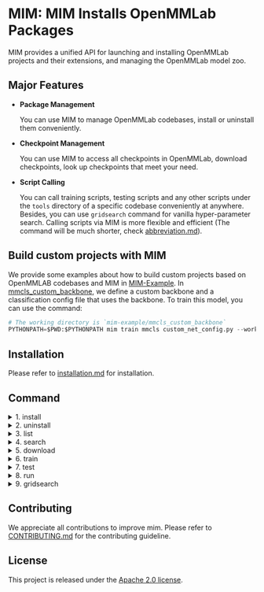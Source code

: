 # MIM: MIM Installs OpenMMLab Packages

MIM provides a unified API for launching and installing OpenMMLab projects and their extensions, and managing the OpenMMLab model zoo.

## Major Features

- **Package Management**

  You can use MIM to manage OpenMMLab codebases, install or uninstall them conveniently.

- **Checkpoint Management**

  You can use MIM to access all checkpoints in OpenMMLab, download checkpoints, look up checkpoints that meet your need.

- **Script Calling**

  You can call training scripts, testing scripts and any other scripts under the `tools` directory of a specific codebase conveniently at anywhere. Besides, you can use `gridsearch` command for vanilla hyper-parameter search. Calling scripts via MIM is more flexible and efficient (The command will be much shorter, check [abbreviation.md](docs/abbreviation.md)).

## Build custom projects with MIM

We provide some examples about how to build custom projects based on OpenMMLAB codebases and MIM in [MIM-Example](https://github.com/open-mmlab/mim-example). In [mmcls_custom_backbone](https://github.com/open-mmlab/mim-example/tree/master/mmcls_custom_backbone), we define a custom backbone and a classification config file that uses the backbone. To train this model, you can use the command:

```python
# The working directory is `mim-example/mmcls_custom_backbone`
PYTHONPATH=$PWD:$PYTHONPATH mim train mmcls custom_net_config.py --work-dir tmp --gpus 1
```

## Installation

Please refer to [installation.md](docs/installation.md) for installation.

## Command

<details>
<summary>1. install</summary>

[![asciicast](https://asciinema.org/a/416945.svg)](https://asciinema.org/a/416945)

+ command

    ```bash
    # install latest version of mmcv-full
    > mim install mmcv-full  # wheel
    # install 1.3.1
    > mim install mmcv-full==1.3.1
    # install master branch
    > mim install mmcv-full -f https://github.com/open-mmlab/mmcv.git

    # install latest version of mmcls
    > mim install mmcls
    # install 0.11.0
    > mim install mmcls==0.11.0  # v0.11.0
    # install master branch
    > mim install mmcls -f https://github.com/open-mmlab/mmclassification.git
    # install local repo
    > git clone https://github.com/open-mmlab/mmclassification.git
    > cd mmclassification
    > mim install .

    # install extension based on OpenMMLab
    mim install mmcls-project -f https://github.com/xxx/mmcls-project.git
    ```

+ api

    ```python
    from mim import install

    # install mmcv
    install('mmcv-full')

    # install mmcls
    # install mmcls will automatically install mmcv if it is not installed
    install('mmcv-full', find_url='https://github.com/open-mmlab/mmcv.git')
    install('mmcv-full==1.3.1', find_url='https://github.com/open-mmlab/mmcv.git')

    # install extension based on OpenMMLab
    install('mmcls-project', find_url='https://github.com/xxx/mmcls-project.git')
    ```

</details>

<details>
<summary>2. uninstall</summary>
[![asciicast](https://asciinema.org/a/416948.svg)](https://asciinema.org/a/416948)

+ command

    ```bash
    # uninstall mmcv
    > mim uninstall mmcv-full

    # uninstall mmcls
    > mim uninstall mmcls
    ```

+ api

    ```python
    from mim import uninstall

    # uninstall mmcv
    uninstall('mmcv-full')

    # uninstall mmcls
    uninstall('mmcls)
    ```

</details>

<details>
<summary>3. list</summary>

[![asciicast](https://asciinema.org/a/416949.svg)](https://asciinema.org/a/416949)

+ command

    ```bash
    > mim list
    > mim list --all
    ```

+ api

    ```python
    from mim import list_package

    list_package()
    list_package(True)
    ```

</details>

<details>
<summary>4. search</summary>

[![asciicast](https://asciinema.org/a/416950.svg)](https://asciinema.org/a/416950)

+ command

    ```bash
    > mim search mmcls
    > mim search mmcls==0.11.0 --remote
    > mim search mmcls --config resnet18_b16x8_cifar10
    > mim search mmcls --model resnet
    > mim search mmcls --dataset cifar-10
    > mim search mmcls --valid-field
    > mim search mmcls --condition 'bs>45,epoch>100'
    > mim search mmcls --condition 'bs>45 epoch>100'
    > mim search mmcls --condition '128<bs<=256'
    > mim search mmcls --sort bs epoch
    > mim search mmcls --field epoch bs weight
    > mim search mmcls --exclude-field weight paper
    ```

+ api

    ```python
    from mim import get_model_info

    get_model_info('mmcls')
    get_model_info('mmcls==0.11.0', local=False)
    get_model_info('mmcls', models=['resnet'])
    get_model_info('mmcls', training_datasets=['cifar-10'])
    get_model_info('mmcls', filter_conditions='bs>45,epoch>100')
    get_model_info('mmcls', filter_conditions='bs>45 epoch>100')
    get_model_info('mmcls', filter_conditions='128<bs<=256')
    get_model_info('mmcls', sorted_fields=['bs', 'epoch'])
    get_model_info('mmcls', shown_fields=['epoch', 'bs', 'weight'])
    ```

</details>

<details>
<summary>5. download</summary>

[![asciicast](https://asciinema.org/a/416951.svg)](https://asciinema.org/a/416951)

+ command

    ```bash
    > mim download mmcls --config resnet18_b16x8_cifar10
    > mim download mmcls --config resnet18_b16x8_cifar10 --dest .
    ```

+ api

    ```python
    from mim import download

    download('mmcls', ['resnet18_b16x8_cifar10'])
    download('mmcls', ['resnet18_b16x8_cifar10'], dest_dir='.')
    ```

</details>

<details>
<summary>6. train</summary>

[![asciicast](https://asciinema.org/a/416953.svg)](https://asciinema.org/a/416953)

+ command

    ```bash
    # Train models on a single server with CPU by setting `gpus` to 0 and
    # 'launcher' to 'none' (if applicable). The training script of the
    # corresponding codebase will fail if it doesn't support CPU training.
    > mim train mmcls resnet101_b16x8_cifar10.py --work-dir tmp --gpus 0
    # Train models on a single server with one GPU
    > mim train mmcls resnet101_b16x8_cifar10.py --work-dir tmp --gpus 1
    # Train models on a single server with 4 GPUs and pytorch distributed
    > mim train mmcls resnet101_b16x8_cifar10.py --work-dir tmp --gpus 4 \
        --launcher pytorch
    # Train models on a slurm HPC with one 8-GPU node
    > mim train mmcls resnet101_b16x8_cifar10.py --launcher slurm --gpus 8 \
        --gpus-per-node 8 --partition partition_name --work-dir tmp
    # Print help messages of sub-command train
    > mim train -h
    # Print help messages of sub-command train and the training script of mmcls
    > mim train mmcls -h
    ```

+ api

    ```python
    from mim import train

    train(repo='mmcls', config='resnet18_b16x8_cifar10.py', gpus=0,
          other_args='--work-dir tmp')
    train(repo='mmcls', config='resnet18_b16x8_cifar10.py', gpus=1,
          other_args='--work-dir tmp')
    train(repo='mmcls', config='resnet18_b16x8_cifar10.py', gpus=4,
          launcher='pytorch', other_args='--work-dir tmp')
    train(repo='mmcls', config='resnet18_b16x8_cifar10.py', gpus=8,
          launcher='slurm', gpus_per_node=8, partition='partition_name',
          other_args='--work-dir tmp')
    ```

</details>

<details>
<summary>7. test</summary>

[![asciicast](https://asciinema.org/a/416955.svg)](https://asciinema.org/a/416955)

+ command

    ```bash
    # Test models on a single server with 1 GPU, report accuracy
    > mim test mmcls resnet101_b16x8_cifar10.py --checkpoint \
        tmp/epoch_3.pth --gpus 1 --metrics accuracy
    # Test models on a single server with 1 GPU, save predictions
    > mim test mmcls resnet101_b16x8_cifar10.py --checkpoint \
        tmp/epoch_3.pth --gpus 1 --out tmp.pkl
    # Test models on a single server with 4 GPUs, pytorch distributed,
    # report accuracy
    > mim test mmcls resnet101_b16x8_cifar10.py --checkpoint \
        tmp/epoch_3.pth --gpus 4 --launcher pytorch --metrics accuracy
    # Test models on a slurm HPC with one 8-GPU node, report accuracy
    > mim test mmcls resnet101_b16x8_cifar10.py --checkpoint \
        tmp/epoch_3.pth --gpus 8 --metrics accuracy --partition \
        partition_name --gpus-per-node 8 --launcher slurm
    # Print help messages of sub-command test
    > mim test -h
    # Print help messages of sub-command test and the testing script of mmcls
    > mim test mmcls -h
    ```

+ api

    ```python
    from mim import test
    test(repo='mmcls', config='resnet101_b16x8_cifar10.py',
         checkpoint='tmp/epoch_3.pth', gpus=1, other_args='--metrics accuracy')
    test(repo='mmcls', config='resnet101_b16x8_cifar10.py',
         checkpoint='tmp/epoch_3.pth', gpus=1, other_args='--out tmp.pkl')
    test(repo='mmcls', config='resnet101_b16x8_cifar10.py',
         checkpoint='tmp/epoch_3.pth', gpus=4, launcher='pytorch',
         other_args='--metrics accuracy')
    test(repo='mmcls', config='resnet101_b16x8_cifar10.py',
         checkpoint='tmp/epoch_3.pth', gpus=8, partition='partition_name',
         launcher='slurm', gpus_per_node=8, other_args='--metrics accuracy')
    ```

</details>

<details>
<summary>8. run</summary>

[![asciicast](https://asciinema.org/a/416956.svg)](https://asciinema.org/a/416956)

+ command

    ```bash
    # Get the Flops of a model
    > mim run mmcls get_flops resnet101_b16x8_cifar10.py
    # Publish a model
    > mim run mmcls publish_model input.pth output.pth
    # Train models on a slurm HPC with one GPU
    > srun -p partition --gres=gpu:1 mim run mmcls train \
        resnet101_b16x8_cifar10.py --work-dir tmp
    # Test models on a slurm HPC with one GPU, report accuracy
    > srun -p partition --gres=gpu:1 mim run mmcls test \
        resnet101_b16x8_cifar10.py tmp/epoch_3.pth --metrics accuracy
    # Print help messages of sub-command run
    > mim run -h
    # Print help messages of sub-command run, list all available scripts in
    # codebase mmcls
    > mim run mmcls -h
    # Print help messages of sub-command run, print the help message of
    # training script in mmcls
    > mim run mmcls train -h
    ```

+ api

    ``` python
    from mim import run

    run(repo='mmcls', command='get_flops',
        other_args='resnet101_b16x8_cifar10.py')
    run(repo='mmcls', command='publish_model',
        other_args='input.pth output.pth')
    run(repo='mmcls', command='train',
        other_args='resnet101_b16x8_cifar10.py --work-dir tmp')
    run(repo='mmcls', command='test',
        other_args='resnet101_b16x8_cifar10.py tmp/epoch_3.pth --metrics accuracy')
    ```

</details>

<details>
<summary>9. gridsearch</summary>

[![asciicast](https://asciinema.org/a/416958.svg)](https://asciinema.org/a/416958)

+ command

    ```bash
    # Parameter search on a single server with CPU by setting `gpus` to 0 and
    # 'launcher' to 'none' (if applicable). The training script of the
    # corresponding codebase will fail if it doesn't support CPU training.
    > mim gridsearch mmcls resnet101_b16x8_cifar10.py --work-dir tmp --gpus 0 \
        --search-args '--optimizer.lr 1e-2 1e-3'
    # Parameter search with on a single server with one GPU, search learning
    # rate
    > mim gridsearch mmcls resnet101_b16x8_cifar10.py --work-dir tmp --gpus 1 \
        --search-args '--optimizer.lr 1e-2 1e-3'
    # Parameter search with on a single server with one GPU, search
    # weight_decay
    > mim gridsearch mmcls resnet101_b16x8_cifar10.py --work-dir tmp --gpus 1 \
        --search-args '--optimizer.weight_decay 1e-3 1e-4'
    # Parameter search with on a single server with one GPU, search learning
    # rate and weight_decay
    > mim gridsearch mmcls resnet101_b16x8_cifar10.py --work-dir tmp --gpus 1 \
        --search-args '--optimizer.lr 1e-2 1e-3 --optimizer.weight_decay 1e-3 \
        1e-4'
    # Parameter search on a slurm HPC with one 8-GPU node, search learning
    # rate and weight_decay
    > mim gridsearch mmcls resnet101_b16x8_cifar10.py --work-dir tmp --gpus 8 \
        --partition partition_name --gpus-per-node 8 --launcher slurm \
        --search-args '--optimizer.lr 1e-2 1e-3 --optimizer.weight_decay 1e-3 \
        1e-4'
    # Parameter search on a slurm HPC with one 8-GPU node, search learning
    # rate and weight_decay, max parallel jobs is 2
    > mim gridsearch mmcls resnet101_b16x8_cifar10.py --work-dir tmp --gpus 8 \
        --partition partition_name --gpus-per-node 8 --launcher slurm \
        --max-jobs 2 --search-args '--optimizer.lr 1e-2 1e-3 \
        --optimizer.weight_decay 1e-3 1e-4'
    # Print the help message of sub-command search
    > mim gridsearch -h
    # Print the help message of sub-command search and the help message of the
    # training script of codebase mmcls
    > mim gridsearch mmcls -h
    ```

+ api

    ```python
    from mim import gridsearch

    gridsearch(repo='mmcls', config='resnet101_b16x8_cifar10.py', gpus=0,
               search_args='--optimizer.lr 1e-2 1e-3',
               other_args='--work-dir tmp')
    gridsearch(repo='mmcls', config='resnet101_b16x8_cifar10.py', gpus=1,
               search_args='--optimizer.lr 1e-2 1e-3',
               other_args='--work-dir tmp')
    gridsearch(repo='mmcls', config='resnet101_b16x8_cifar10.py', gpus=1,
               search_args='--optimizer.weight_decay 1e-3 1e-4',
               other_args='--work-dir tmp')
    gridsearch(repo='mmcls', config='resnet101_b16x8_cifar10.py', gpus=1,
               search_args='--optimizer.lr 1e-2 1e-3 --optimizer.weight_decay'
                           '1e-3 1e-4',
               other_args='--work-dir tmp')
    gridsearch(repo='mmcls', config='resnet101_b16x8_cifar10.py', gpus=8,
               partition='partition_name', gpus_per_node=8, launcher='slurm',
               search_args='--optimizer.lr 1e-2 1e-3 --optimizer.weight_decay'
                           ' 1e-3 1e-4',
               other_args='--work-dir tmp')
    gridsearch(repo='mmcls', config='resnet101_b16x8_cifar10.py', gpus=8,
               partition='partition_name', gpus_per_node=8, launcher='slurm',
               max_workers=2,
               search_args='--optimizer.lr 1e-2 1e-3 --optimizer.weight_decay'
                           ' 1e-3 1e-4',
               other_args='--work-dir tmp')
    ```

</details>


## Contributing

We appreciate all contributions to improve mim. Please refer to [CONTRIBUTING.md](https://github.com/open-mmlab/mmcv/blob/master/CONTRIBUTING.md) for the contributing guideline.

## License

This project is released under the [Apache 2.0 license](LICENSE).
